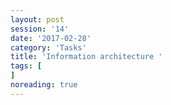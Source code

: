 ```yaml
--- 
layout: post 
session: '14' 
date: '2017-02-28' 
category: 'Tasks' 
title: 'Information architecture ' 
tags: [] 
noreading: true
--- 
```


<excerpt/>
